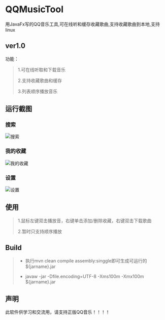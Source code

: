 # QQMusicTool

用JavaFx写的QQ音乐工具,可在线听和缓存收藏歌曲,支持收藏歌曲到本地,支持linux

## ver1.0

功能：

> 1.可在线听取和下载音乐
>
> 2.支持收藏歌曲和缓存
>
> 3.列表顺序播放音乐



## 运行截图

### 搜索

![搜索](https://raw.githubusercontent.com/wanghaoxin20/QQMusicTool/master/img/searchResult.png)



### 我的收藏

![我的收藏](https://raw.githubusercontent.com/wanghaoxin20/QQMusicTool/master/img/collect.png)



### 设置

![设置](https://raw.githubusercontent.com/wanghaoxin20/QQMusicTool/master/img/settings.png)



## 使用

>1.鼠标左键双击播放音，右键单击添加/删除收藏，右键双击下载歌曲
>
>2.暂时只支持顺序播放



## Build

>+ 执行mvn clean compile assembly:singgle即可生成可运行的${jarname}.jar
>
>+ javaw -jar  -Dfile.encoding=UTF-8 -Xms100m -Xmx100m ${jarname}.jar



## 声明

此软件供学习和交流用，请支持正版QQ音乐！！！！
